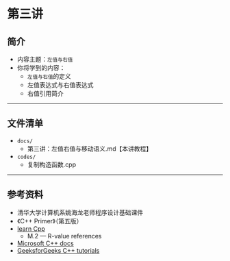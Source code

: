 # 第三讲

## 简介


- 内容主题：`左值与右值` 
- 你将学到的内容：
  - `左值与右值`的定义
  - 左值表达式与右值表达式
  - 右值引用简介

---

## 文件清单

- `docs/`
  - 第三讲：左值右值与移动语义.md【本讲教程】
- `codes/`
  - 复制构造函数.cpp

------

## 参考资料

- 清华大学计算机系姚海龙老师程序设计基础课件
- 《C++ Primer》（第五版）
- [learn Cpp](https://www.learncpp.com/)
  - M.2 — R-value references
- [Microsoft C++ docs](https://docs.microsoft.com/en-us/cpp/cpp/?view=msvc-170)
- [GeeksforGeeks C++ tutorials](https://www.geeksforgeeks.org/c-plus-plus/)
